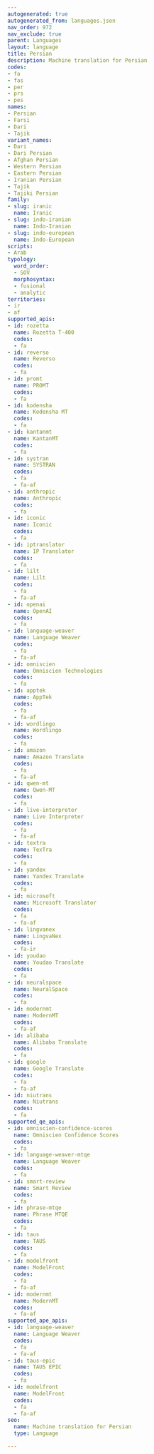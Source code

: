 ```yaml
---
autogenerated: true
autogenerated_from: languages.json
nav_order: 972
nav_exclude: true
parent: Languages
layout: language
title: Persian
description: Machine translation for Persian
codes:
- fa
- fas
- per
- prs
- pes
names:
- Persian
- Farsi
- Dari
- Tajik
variant_names:
- Dari
- Dari Persian
- Afghan Persian
- Western Persian
- Eastern Persian
- Iranian Persian
- Tajik
- Tajiki Persian
family:
- slug: iranic
  name: Iranic
- slug: indo-iranian
  name: Indo-Iranian
- slug: indo-european
  name: Indo-European
scripts:
- Arab
typology:
  word_order:
  - SOV
  morphosyntax:
  - fusional
  - analytic
territories:
- ir
- af
supported_apis:
- id: rozetta
  name: Rozetta T-400
  codes:
  - fa
- id: reverso
  name: Reverso
  codes:
  - fa
- id: promt
  name: PROMT
  codes:
  - fa
- id: kodensha
  name: Kodensha MT
  codes:
  - fa
- id: kantanmt
  name: KantanMT
  codes:
  - fa
- id: systran
  name: SYSTRAN
  codes:
  - fa
  - fa-af
- id: anthropic
  name: Anthropic
  codes:
  - fa
- id: iconic
  name: Iconic
  codes:
  - fa
- id: iptranslator
  name: IP Translator
  codes:
  - fa
- id: lilt
  name: Lilt
  codes:
  - fa
  - fa-af
- id: openai
  name: OpenAI
  codes:
  - fa
- id: language-weaver
  name: Language Weaver
  codes:
  - fa
  - fa-af
- id: omniscien
  name: Omniscien Technologies
  codes:
  - fa
- id: apptek
  name: AppTek
  codes:
  - fa
  - fa-af
- id: wordlingo
  name: Wordlingo
  codes:
  - fa
- id: amazon
  name: Amazon Translate
  codes:
  - fa
  - fa-af
- id: qwen-mt
  name: Qwen-MT
  codes:
  - fa
- id: live-interpreter
  name: Live Interpreter
  codes:
  - fa
  - fa-af
- id: textra
  name: TexTra
  codes:
  - fa
- id: yandex
  name: Yandex Translate
  codes:
  - fa
- id: microsoft
  name: Microsoft Translator
  codes:
  - fa
  - fa-af
- id: lingvanex
  name: LingvaNex
  codes:
  - fa-ir
- id: youdao
  name: Youdao Translate
  codes:
  - fa
- id: neuralspace
  name: NeuralSpace
  codes:
  - fa
- id: modernmt
  name: ModernMT
  codes:
  - fa-af
- id: alibaba
  name: Alibaba Translate
  codes:
  - fa
- id: google
  name: Google Translate
  codes:
  - fa
  - fa-af
- id: niutrans
  name: Niutrans
  codes:
  - fa
supported_qe_apis:
- id: omniscien-confidence-scores
  name: Omniscien Confidence Scores
  codes:
  - fa
- id: language-weaver-mtqe
  name: Language Weaver
  codes:
  - fa
- id: smart-review
  name: Smart Review
  codes:
  - fa
- id: phrase-mtqe
  name: Phrase MTQE
  codes:
  - fa
- id: taus
  name: TAUS
  codes:
  - fa
- id: modelfront
  name: ModelFront
  codes:
  - fa
  - fa-af
- id: modernmt
  name: ModernMT
  codes:
  - fa-af
supported_ape_apis:
- id: language-weaver
  name: Language Weaver
  codes:
  - fa
  - fa-af
- id: taus-epic
  name: TAUS EPIC
  codes:
  - fa
- id: modelfront
  name: ModelFront
  codes:
  - fa
  - fa-af
seo:
  name: Machine translation for Persian
  type: Language

---
```


